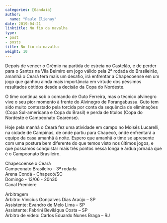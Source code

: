 ```yaml
---
categories: [Gandaia]
author:
  name: "Paulo Elienay"
date: 2019-04-21
linktitle: No fio da navalha
type:
- post
- posts
title: No fio da navalha
weight: 10
---
```

Depois de vencer o Grêmio na partida de estreia no Castelão, e de perder para o Santos na Vila Belmiro em jogo válido pela 2ª rodada do Brasileirão, amanhã o Ceará terá mais um desafio, irá enfrentar a Chapecoense em um jogo que ganhou ainda mais importância em virtude dos péssimos resultados obtidos desde a decisão da Copa do Nordeste.

O time continua sob o comando de Guto Ferreira, mas o técnico alvinegro vive o seu pior momento à frente do Alvinegro de Porangabussu. Guto tem sido muito contestado pela torcida por conta da sequência de eliminações (Copa Sul-americana e Copa do Brasil) e perda de títulos (Copa do  Nordeste e Campeonato Cearense).

Hoje pela manhã o Ceará fez uma atividade em campo no Moisés Lucarelli, na cidade de Campinas, de onde partiu para Chapecó, onde enfrentará a equipe da casa amanhã à noite. Espero que amanhã o time se apresente com uma postura bem diferente do que temos visto nos últimos jogos, e que possamos conquistar mais três pontos nessa longa e árdua jornada que é o Campeonato Brasileiro.

Chapecoense x Ceará </br>
Campeonato Brasileiro - 3ª rodada </br>
Arena Condá - Chapecó/SC </br>
Domingo - 13/06 - 20h30 </br>
Canal Premiere </br>

Arbitragem <br>
Árbitro: Vinícius Gonçalves Dias Araújo – SP <br>
Assistente: Evandro de Melo Lima – SP <br>
Assistente: Fabrini Beviláqua Costa – SP <br>
Árbitro de vídeo: Carlos Eduardo Nunes Braga – RJ <br>
